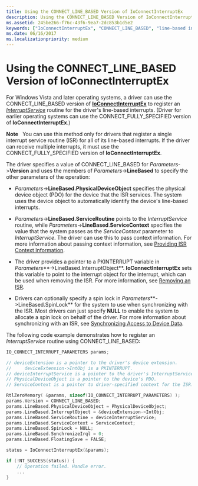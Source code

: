 ```yaml
---
title: Using the CONNECT_LINE_BASED Version of IoConnectInterruptEx
description: Using the CONNECT_LINE_BASED Version of IoConnectInterruptEx
ms.assetid: 245be266-f76c-43f6-9ea7-2dc853b1d5e2
keywords: ["IoConnectInterruptEx", "CONNECT_LINE_BASED", "line-based interrupts WDK kernel", "automatic interrupt detections WDK kernel"]
ms.date: 06/16/2017
ms.localizationpriority: medium
---
```


# Using the CONNECT\_LINE\_BASED Version of IoConnectInterruptEx


For Windows Vista and later operating systems, a driver can use the CONNECT\_LINE\_BASED version of [**IoConnectInterruptEx**](https://docs.microsoft.com/windows-hardware/drivers/ddi/wdm/nf-wdm-ioconnectinterruptex) to register an [*InterruptService*](https://docs.microsoft.com/windows-hardware/drivers/ddi/wdm/nc-wdm-kservice_routine) routine for the driver's line-based interrupts. (Driver for earlier operating systems can use the CONNECT\_FULLY\_SPECIFIED version of **IoConnectInterruptEx**.)

**Note**   You can use this method only for drivers that register a single interrupt service routine (ISR) for all of its line-based interrupts. If the driver can receive multiple interrupts, it must use the CONNECT\_FULLY\_SPECIFIED version of **IoConnectInterruptEx**.

 

The driver specifies a value of CONNECT\_LINE\_BASED for *Parameters*-&gt;**Version** and uses the members of *Parameters*-&gt;**LineBased** to specify the other parameters of the operation:

-   *Parameters*-&gt;**LineBased.PhysicalDeviceObject** specifies the physical device object (PDO) for the device that the ISR services. The system uses the device object to automatically identify the device's line-based interrupts.

-   *Parameters*-&gt;**LineBased.ServiceRoutine** points to the *InterruptService* routine, while *Parameters*-&gt;**LineBased**.**ServiceContext** specifies the value that the system passes as the *ServiceContext* parameter to *InterruptService*. The driver can use this to pass context information. For more information about passing context information, see [Providing ISR Context Information](providing-isr-context-information.md).

-   The driver provides a pointer to a PKINTERRUPT variable in *Parameters***-&gt;LineBased.InterruptObject**. **IoConnectInterruptEx** sets this variable to point to the interrupt object for the interrupt, which can be used when removing the ISR. For more information, see [Removing an ISR](removing-an-isr.md).

-   Drivers can optionally specify a spin lock in *Parameters***-&gt;LineBased.SpinLock** for the system to use when synchronizing with the ISR. Most drivers can just specify **NULL** to enable the system to allocate a spin lock on behalf of the driver. For more information about synchronizing with an ISR, see [Synchronizing Access to Device Data](synchronizing-access-to-device-data.md).

The following code example demonstrates how to register an *InterruptService* routine using CONNECT\_LINE\_BASED:

```cpp
IO_CONNECT_INTERRUPT_PARAMETERS params;

// deviceExtension is a pointer to the driver's device extension. 
//     deviceExtension->IntObj is a PKINTERRUPT.
// deviceInterruptService is a pointer to the driver's InterruptService routine.
// PhysicalDeviceObject is a pointer to the device's PDO. 
// ServiceContext is a pointer to driver-specified context for the ISR.

RtlZeroMemory( &params, sizeof(IO_CONNECT_INTERRUPT_PARAMETERS) );
params.Version = CONNECT_LINE_BASED;
params.LineBased.PhysicalDeviceObject = PhysicalDeviceObject;
params.LineBased.InterruptObject = &deviceExtension->IntObj;
params.LineBased.ServiceRoutine = deviceInterruptService;
params.LineBased.ServiceContext = ServiceContext;
params.LineBased.SpinLock = NULL;
params.LineBased.SynchronizeIrql = 0;
params.LineBased.FloatingSave = FALSE;

status = IoConnectInterruptEx(&params);

if (!NT_SUCCESS(status)) {
    // Operation failed. Handle error.
    ...
}
```

 

 




